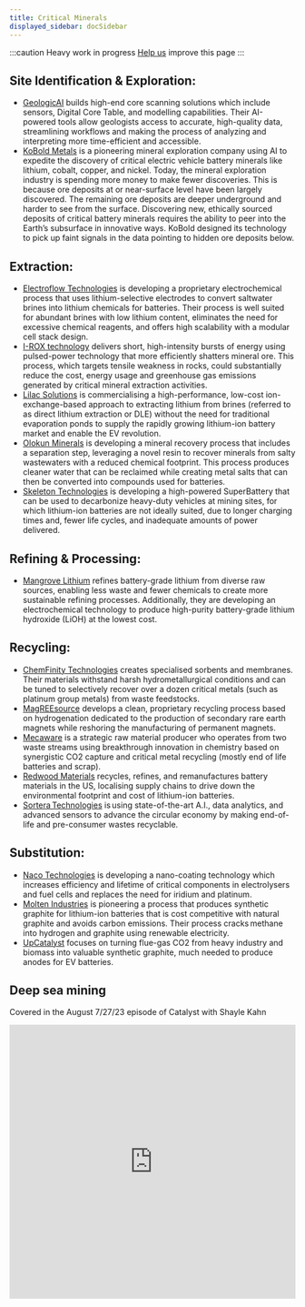 ```yaml
---
title: Critical Minerals
displayed_sidebar: docSidebar
---
```

:::caution
Heavy work in progress
[Help us](contribute) improve this page
:::

## Site Identification & Exploration:

* [GeologicAI](https://www.geologicai.com/) builds high-end core scanning solutions which include sensors, Digital Core Table, and modelling capabilities. Their AI-powered tools allow geologists access to accurate, high-quality data, streamlining workflows and making the process of analyzing and interpreting more time-efficient and accessible.
* [KoBold Metals](https://www.koboldmetals.com/) is a pioneering mineral exploration company using AI to expedite the discovery of critical electric vehicle battery minerals like lithium, cobalt, copper, and nickel. Today, the mineral exploration industry is spending more money to make fewer discoveries. This is because ore deposits at or near-surface level have been largely discovered. The remaining ore deposits are deeper underground and harder to see from the surface. Discovering new, ethically sourced deposits of critical battery minerals requires the ability to peer into the Earth’s subsurface in innovative ways. KoBold designed its technology to pick up faint signals in the data pointing to hidden ore deposits below.

## Extraction:

* [Electroflow Technologies](https://www.eflowtech.com/) is developing a proprietary electrochemical process that uses lithium-selective electrodes to convert saltwater brines into lithium chemicals for batteries. Their process is well suited for abundant brines with low lithium content, eliminates the need for excessive chemical reagents, and offers high scalability with a modular cell stack design.
* [I-ROX technology](https://www.ipulse-group.com/comminution_of_rock_and_mineral_ores) delivers short, high-intensity bursts of energy using pulsed-power technology that more efficiently shatters mineral ore. This process, which targets tensile weakness in rocks, could substantially reduce the cost, energy usage and greenhouse gas emissions generated by critical mineral extraction activities.
* [Lilac Solutions](https://lilacsolutions.com/) is commercialising a high-performance, low-cost ion-exchange-based approach to extracting lithium from brines (referred to as direct lithium extraction or DLE) without the need for traditional evaporation ponds to supply the rapidly growing lithium-ion battery market and enable the EV revolution.
* [Olokun Minerals](https://olokunminerals.com/) is developing a mineral recovery process that includes a separation step, leveraging a novel resin to recover minerals from salty wastewaters with a reduced chemical footprint. This process produces cleaner water that can be reclaimed while creating metal salts that can then be converted into compounds used for batteries.
* [Skeleton Technologies](https://www.skeletontech.com/) is developing a high-powered SuperBattery that can be used to decarbonize heavy-duty vehicles at mining sites, for which lithium-ion batteries are not ideally suited, due to longer charging times and, fewer life cycles, and inadequate amounts of power delivered.

## Refining & Processing:

* [Mangrove Lithium](https://www.mangrovelithium.com/) refines battery-grade lithium from diverse raw sources, enabling less waste and fewer chemicals to create more sustainable refining processes. Additionally, they are developing an electrochemical technology to produce high-purity battery-grade lithium hydroxide (LiOH) at the lowest cost.

## Recycling:

* [ChemFinity Technologies](https://chemfinitytech.com/) creates specialised sorbents and membranes. Their materials withstand harsh hydrometallurgical conditions and can be tuned to selectively recover over a dozen critical metals (such as platinum group metals) from waste feedstocks.
* [MagREEsource](https://www.magreesource.org/) develops a clean, proprietary recycling process based on hydrogenation dedicated to the production of secondary rare earth magnets while reshoring the manufacturing of permanent magnets.
* [Mecaware](https://mecaware.com/) is a strategic raw material producer who operates from two waste streams using breakthrough innovation in chemistry based on synergistic CO2 capture and critical metal recycling (mostly end of life batteries and scrap).
* [Redwood Materials](https://www.redwoodmaterials.com/) recycles, refines, and remanufactures battery materials in the US, localising supply chains to drive down the environmental footprint and cost of lithium-ion batteries.
* [Sortera Technologies](https://www.sorteratechnologies.com/) is using state-of-the-art A.I., data analytics, and advanced sensors to advance the circular economy by making end-of-life and pre-consumer wastes recyclable.

## Substitution:

* [Naco Technologies](https://www.naco.tech/) is developing a nano-coating technology which increases efficiency and lifetime of critical components in electrolysers and fuel cells and replaces the need for iridium and platinum.
* [Molten Industries](https://www.moltenindustries.com/) is pioneering a process that produces synthetic graphite for lithium-ion batteries that is cost competitive with natural graphite and avoids carbon emissions. Their process cracks methane into hydrogen and graphite using renewable electricity.
* [UpCatalyst](https://upcatalyst.com/) focuses on turning flue-gas CO2 from heavy industry and biomass into valuable synthetic graphite, much needed to produce anodes for EV batteries.

## Deep sea mining

Covered in the August 7/27/23 episode of Catalyst with Shayle Kahn

<iframe
frameborder="0"
height="482"
scrolling="no"
src="https://playlist.megaphone.fm/?e=PSMI2883027136"
width="100%"
></iframe>